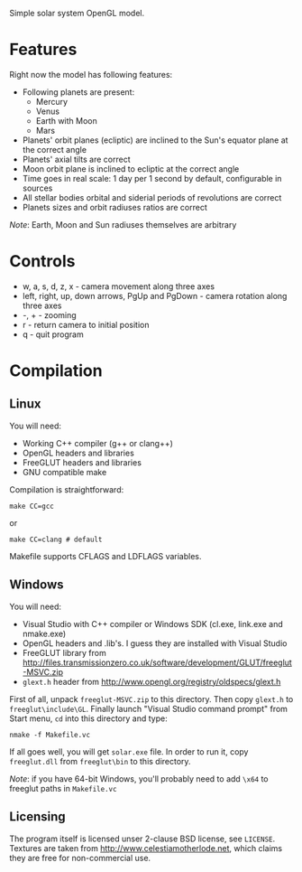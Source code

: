 Simple solar system OpenGL model.

Features
========

Right now the model has following features:

* Following planets are present:
    - Mercury
    - Venus
    - Earth with Moon
    - Mars
* Planets' orbit planes (ecliptic) are inclined to the Sun's equator plane at the correct angle
* Planets' axial tilts are correct
* Moon orbit plane is inclined to ecliptic at the correct angle
* Time goes in real scale: 1 day per 1 second by default, configurable in sources
* All stellar bodies orbital and siderial periods of revolutions are correct
* Planets sizes and orbit radiuses ratios are correct

*Note*: Earth, Moon and Sun radiuses themselves are arbitrary

Controls
========

* w, a, s, d, z, x - camera movement along three axes
* left, right, up, down arrows, PgUp and PgDown - camera rotation along three axes
* -, + - zooming
* r - return camera to initial position
* q - quit program

Compilation
===========

Linux
-----

You will need:

* Working C++ compiler (g++ or clang++)
* OpenGL headers and libraries
* FreeGLUT headers and libraries
* GNU compatible make

Compilation is straightforward:

    make CC=gcc

or

    make CC=clang # default

Makefile supports CFLAGS and LDFLAGS variables.

Windows
-------

You will need:

* Visual Studio with C++ compiler or Windows SDK (cl.exe, link.exe and nmake.exe)
* OpenGL headers and .lib's. I guess they are installed with Visual Studio
* FreeGLUT library from <http://files.transmissionzero.co.uk/software/development/GLUT/freeglut-MSVC.zip>
* `glext.h` header from <http://www.opengl.org/registry/oldspecs/glext.h>

First of all, unpack `freeglut-MSVC.zip` to this directory. Then copy `glext.h` to `freeglut\include\GL`. Finally launch "Visual Studio command prompt" from Start menu, `cd` into this directory and type:

    nmake -f Makefile.vc

If all goes well, you will get `solar.exe` file. In order to run it, copy `freeglut.dll` from `freeglut\bin` to this directory.

*Note*: if you have 64-bit Windows, you'll probably need to add `\x64` to freeglut paths in `Makefile.vc`

Licensing
---------

The program itself is licensed unser 2-clause BSD license, see `LICENSE`. Textures are taken from <http://www.celestiamotherlode.net>, which claims they are free for non-commercial use.
